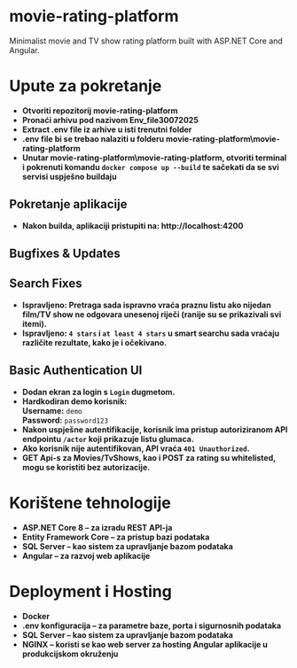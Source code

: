 # movie-rating-platform
Minimalist movie and TV show rating platform built with ASP.NET Core and Angular.

# Upute za pokretanje
- **Otvoriti repozitorij movie-rating-platform**
- **Pronaći arhivu pod nazivom Env_file30072025**
- **Extract .env file iz arhive u isti trenutni folder**
- **.env file bi se trebao nalaziti u folderu movie-rating-platform\movie-rating-platform**
- **Unutar movie-rating-platform\movie-rating-platform, otvoriti terminal i pokrenuti komandu `docker compose up --build` te sačekati da se svi servisi uspješno buildaju**

## Pokretanje aplikacije
- **Nakon builda, aplikaciji pristupiti na: http://localhost:4200**

## Bugfixes & Updates
##  Search Fixes
- **Ispravljeno: Pretraga sada ispravno vraća praznu listu ako nijedan film/TV show ne odgovara unesenoj riječi (ranije su se prikazivali svi itemi).**
- **Ispravljeno: `4 stars` i `at least 4 stars` u smart searchu sada vraćaju različite rezultate, kako je i očekivano.**

## Basic Authentication UI
- **Dodan ekran za login s `Login` dugmetom.**
- **Hardkodiran demo korisnik:**  
  **Username:** `demo`  
  **Password:** `password123`
- **Nakon uspješne autentifikacije, korisnik ima pristup autoriziranom API endpointu `/actor` koji prikazuje listu glumaca.**
- **Ako korisnik nije autentifikovan, API vraća `401 Unauthorized`.**
- **GET Api-s za Movies/TvShows, kao i POST za rating su whitelisted, mogu se koristiti bez autorizacije.**

# Korištene tehnologije
- **ASP.NET Core 8 – za izradu REST API-ja**
- **Entity Framework Core – za pristup bazi podataka**
- **SQL Server – kao sistem za upravljanje bazom podataka**
- **Angular – za razvoj web aplikacije**

# Deployment i Hosting
- **Docker**
- **.env konfiguracija – za parametre baze, porta i sigurnosnih podataka**
- **SQL Server – kao sistem za upravljanje bazom podataka**
- **NGINX – koristi se kao web server za hosting Angular aplikacije u produkcijskom okruženju**


